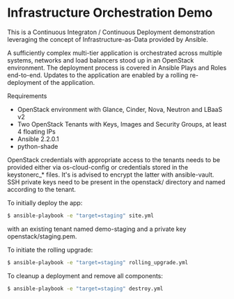 # Infrastructure Orchestration Demo

This is a Continuous Integraton / Continuous Deployment demonstration leveraging the concept of Infrastructure-as-Data provided by Ansible.

A sufficiently complex multi-tier application is orchestrated across multiple systems, networks and load balancers stood up in an OpenStack environment. The deployment process is covered in Ansible Plays and Roles end-to-end. Updates to the application are enabled by a rolling re-deployment of the application.

Requirements

  - OpenStack environment with Glance, Cinder, Nova, Neutron and LBaaS v2
  - Two OpenStack Tenants with Keys, Images and Security Groups, at least 4 floating IPs
  - Ansible 2.2.0.1
  - python-shade

OpenStack credentials with appropriate access to the tenants needs to be provided either via os-cloud-config or credentials stored in the keystonerc_* files. It's is advised to encrypt the latter with ansible-vault.
SSH private keys need to be present in the openstack/ directory and named according to the tenant.

To initially deploy the app:

```sh
$ ansible-playbook -e "target=staging" site.yml
```

with an existing tenant named demo-staging and a private key openstack/staging.pem.

To initiate the rolling upgrade:

```sh
$ ansible-playbook -e "target=staging" rolling_upgrade.yml
```

To cleanup a deployment and remove all components:

```sh
$ ansible-playbook -e "target=staging" destroy.yml
```
